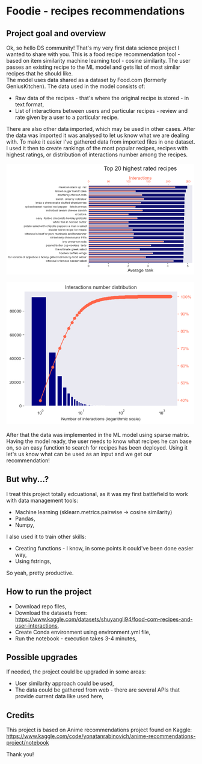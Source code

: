 # Foodie - recipes recommendations

## Project goal and overview
Ok, so hello DS community! That's my very first data science project I wanted to share with you. This is a food recipe recommendation tool - based on item similarity machine learning tool - cosine similarity. The user passes an existing recipe to the ML model and gets list of most similar recipes that he should like. <br/>
The model uses data shared as a dataset by Food.com (formerly GeniusKitchen). The data used in the model consists of:
 - Raw data of the recipes - that's where the original recipe is stored - in text format,
 - List of interactions between users and particular recipes - review and rate given by a user to a particular recipe.

There are also other data imported, which may be used in other cases.
After the data was imported it was analysed to let us know what we are dealing with. To make it easier I've gathered data from imported files in one dataset. I used it then to create rankings of the most popular recipes, recipes with highest ratings, or distribution of interactions number among the recipes.<br/>
<br/>
<img src="output/output1.png" alt="Ranking_1" width="500">
<br/>
<br/>
<img src="output/output2.png" alt="Distribution_1" width="500">
<br/>
<br/>
After that the data was implemented in the ML model using sparse matrix. Having the model ready, the user needs to know what recipes he can base on, so an easy function to search for recipes has been deployed. Using it let's us know what can be used as an input and we get our recommendation!

## But why...?
I treat this project totally edcuational, as it was my first battlefield to work with data management tools:
 - Machine learning (sklearn.metrics.pairwise -> cosine similarity)
 - Pandas,
 - Numpy,

I also used it to train other skills:
 - Creating functions - I know, in some points it could've been done easier way,
 - Using fstrings,
 
So yeah, pretty productive.

## How to run the project
 - Download repo files,
 - Download the datasets from: https://www.kaggle.com/datasets/shuyangli94/food-com-recipes-and-user-interactions,
 - Create Conda environment using environment.yml file,
 - Run the notebook - execution takes 3-4 minutes,

## Possible upgrades
If needed, the project could be upgraded in some areas:
 - User similarity approach could be used,
 - The data could be gathered from web - there are several APIs that provide current data like used here,

## Credits
This project is based on Anime recommendations project found on Kaggle: https://www.kaggle.com/code/yonatanrabinovich/anime-recommendations-project/notebook

Thank you!


